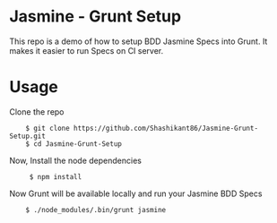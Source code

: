 # Jasmine - Grunt Setup

This repo is a demo of how to setup BDD Jasmine Specs into Grunt. It makes it easier to run Specs on CI server.

# Usage

Clone the repo

        $ git clone https://github.com/Shashikant86/Jasmine-Grunt-Setup.git
        $ cd Jasmine-Grunt-Setup

Now, Install the node dependencies

         $ npm install

Now Grunt will be available locally and run your Jasmine BDD Specs

        $ ./node_modules/.bin/grunt jasmine
